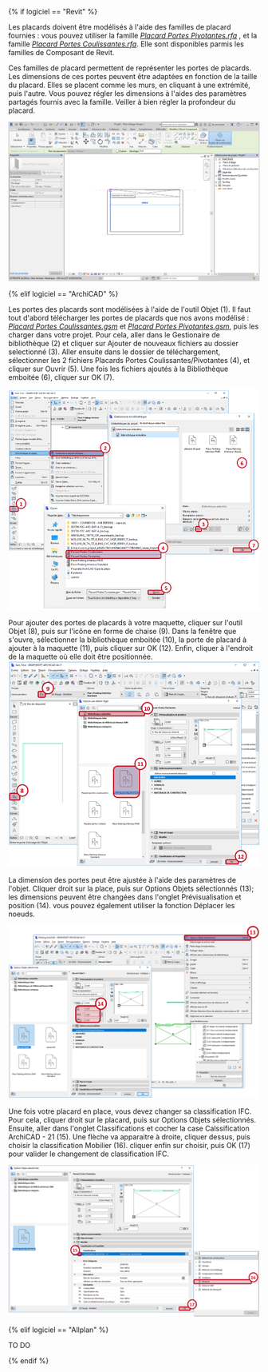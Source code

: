{% if logiciel == "Revit" %}

Les placards doivent être modélisés à l'aide des familles de placard fournies : vous pouvez utiliser la famille _[Placard Portes Pivotantes.rfa](https://github.com/BIM-Bouygues-Immobilier/BIM-Execution-Plan/blob/master/02_Modelisation/02_architecte/images/Placard%20Portes%20Pivotantes.rfa?raw=true)_ , et la famille _[Placard Portes Coulissantes.rfa](https://github.com/BIM-Bouygues-Immobilier/BIM-Execution-Plan/blob/master/02_Modelisation/02_architecte/images/Placard%20Portes%20Coulissantes.rfa?raw=true)_. Elle sont disponibles parmis les familles de Composant de Revit.

Ces familles de placard permettent de représenter les portes de placards. Les dimensions de ces portes peuvent être adaptées en fonction de la taille du placard. Elles se placent comme les murs, en cliquant à une extrémité, puis l'autre. Vous pouvez régler les dimensions à l'aides des paramètres partagés fournis avec la famille. Veiller à bien régler la profondeur du placard.

![Placard](/02_Modelisation/02_architecte/images/PlacardRevit01.PNG)

{% elif logiciel == "ArchiCAD" %}

Les portes des placards sont modélisées à l'aide de l'outil Objet (1). Il faut tout d'abord télécharger les portes de placards que nos avons modélisé : _[Placard Portes Coulissantes.gsm](https://github.com/BIM-Bouygues-Immobilier/BIM-Execution-Plan/blob/master/02_Modelisation/02_architecte/images/Placard%20Portes%20Coulissantes.gsm?raw=true)_ et _[Placard Portes Pivotantes.gsm](https://github.com/BIM-Bouygues-Immobilier/BIM-Execution-Plan/blob/master/02_Modelisation/02_architecte/images/Placard%20Portes%20Pivotantes.gsm?raw=true)_, puis les charger dans votre projet. Pour cela, aller dans le Gestionaire de bibliothèque (2) et cliquer sur Ajouter de nouveaux fichiers au dossier selectionné (3). Aller ensuite dans le dossier de téléchargement, sélectionner les 2 fichiers Placards Portes Coulissantes/Pivotantes (4), et cliquer sur Ouvrir (5). Une fois les fichiers ajoutés à la Bibliothèque emboitée (6), cliquer sur OK (7).

![PlacardArchicad01](/02_Modelisation/02_architecte/images/PlacardArchicad01.PNG)

Pour ajouter des portes de placards à votre maquette, cliquer sur l'outil Objet (8), puis sur l'icône en forme de chaise (9). Dans la fenêtre que s'ouvre, sélectionner la bibliothèque emboitée (10), la porte de placard à ajouter à la maquette (11), puis cliquer sur OK (12). Enfin, cliquer à l'endroit de la maquette où elle doit être positionnée.
![PlacardArchicad02](/02_Modelisation/02_architecte/images/PlacardArchicad02.PNG)

La dimension des portes peut être ajustée à l'aide des paramètres de l'objet. Cliquer droit sur la place, puis sur Options Objets sélectionnés (13); les dimensions peuvent être changées dans l'onglet Prévisualisation et position (14). vous pouvez également utiliser la fonction Déplacer les noeuds. 

![PlacardArchicad03](/02_Modelisation/02_architecte/images/PlacardArchicad03.PNG)

Une fois votre placard en place, vous devez changer sa classification IFC. Pour cela, cliquer droit sur le placard, puis sur Options Objets sélectionnés. Ensuite, aller dans l'onglet Classifications et cocher la case Calssification ArchiCAD - 21 (15). Une flèche va apparaitre à droite, cliquer dessus, puis choisir la classification Mobilier (16). cliquer enfin sur choisir, puis OK (17) pour valider le changement de classification IFC.

![PlacardArchicad04](/02_Modelisation/02_architecte/images/PlacardArchicad04.PNG)

{% elif logiciel == "Allplan" %}

TO DO

{% endif %}